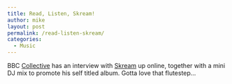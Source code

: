 ```yaml
---
title: Read, Listen, Skream!
author: mike
layout: post
permalink: /read-listen-skream/
categories:
  - Music
---
```

BBC [Collective][1] has an interview with [Skream][2] up online, together with a mini DJ mix to promote his self titled album. Gotta love that flutestep&#8230;

 [1]: http://www.bbc.co.uk/dna/collective/A16144904
 [2]: http://www.tempa.co.uk/art_skream.html
